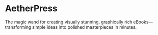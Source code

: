 # AetherPress
The magic wand for creating visually stunning, graphically rich eBooks—transforming simple ideas into polished masterpieces in minutes. 
